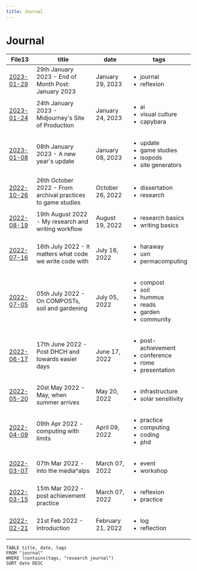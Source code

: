 ```yaml
---
title: Journal
---
```

# Journal
<table class="dataview table-view-table"><thead class="table-view-thead"><tr class="table-view-tr-header"><th class="table-view-th"><span>File</span><span class="dataview small-text">13</span></th><th class="table-view-th"><span>title</span></th><th class="table-view-th"><span>date</span></th><th class="table-view-th"><span>tags</span></th></tr></thead><tbody class="table-view-tbody"><tr><td><span><a aria-label-position="top" aria-label="journal/2023-01-29.md" data-href="journal/2023-01-29.md" href="journal/2023-01-29.md" class="internal-link" target="_blank" rel="noopener">2023-01-29</a></span></td><td><span>29th January 2023 - End of Month Post: January 2023</span></td><td>January 29, 2023</td><td><ul class="dataview dataview-ul dataview-result-list-ul"><li class="dataview-result-list-li"><span>journal</span></li><li class="dataview-result-list-li"><span>reflexion</span></li></ul></td></tr><tr><td><span><a aria-label-position="top" aria-label="journal/2023-01-24.md" data-href="journal/2023-01-24.md" href="journal/2023-01-24.md" class="internal-link" target="_blank" rel="noopener">2023-01-24</a></span></td><td><span>24th January 2023 - Midjourney's Site of Production</span></td><td>January 24, 2023</td><td><ul class="dataview dataview-ul dataview-result-list-ul"><li class="dataview-result-list-li"><span>ai</span></li><li class="dataview-result-list-li"><span>visual culture</span></li><li class="dataview-result-list-li"><span>capybara</span></li></ul></td></tr><tr><td><span><a aria-label-position="top" aria-label="journal/2023-01-08.md" data-href="journal/2023-01-08.md" href="journal/2023-01-08.md" class="internal-link" target="_blank" rel="noopener">2023-01-08</a></span></td><td><span>08th January 2023 - A new year's update</span></td><td>January 08, 2023</td><td><ul class="dataview dataview-ul dataview-result-list-ul"><li class="dataview-result-list-li"><span>update</span></li><li class="dataview-result-list-li"><span>game studies</span></li><li class="dataview-result-list-li"><span>isopods</span></li><li class="dataview-result-list-li"><span>site generators</span></li></ul></td></tr><tr><td><span><a aria-label-position="top" aria-label="journal/2022-10-26.md" data-href="journal/2022-10-26.md" href="journal/2022-10-26.md" class="internal-link" target="_blank" rel="noopener">2022-10-26</a></span></td><td><span>26th October 2022 - From archival practices to game studies</span></td><td>October 26, 2022</td><td><ul class="dataview dataview-ul dataview-result-list-ul"><li class="dataview-result-list-li"><span>dissertation</span></li><li class="dataview-result-list-li"><span>research</span></li></ul></td></tr><tr><td><span><a aria-label-position="top" aria-label="journal/2022-08-19.md" data-href="journal/2022-08-19.md" href="journal/2022-08-19.md" class="internal-link" target="_blank" rel="noopener">2022-08-19</a></span></td><td><span>19th August 2022 - My research and writing workflow</span></td><td>August 19, 2022</td><td><ul class="dataview dataview-ul dataview-result-list-ul"><li class="dataview-result-list-li"><span>research basics</span></li><li class="dataview-result-list-li"><span>writing basics</span></li></ul></td></tr><tr><td><span><a aria-label-position="top" aria-label="journal/2022-07-16.md" data-href="journal/2022-07-16.md" href="journal/2022-07-16.md" class="internal-link" target="_blank" rel="noopener">2022-07-16</a></span></td><td><span>16th July 2022 - It matters what code we write code with</span></td><td>July 16, 2022</td><td><ul class="dataview dataview-ul dataview-result-list-ul"><li class="dataview-result-list-li"><span>haraway</span></li><li class="dataview-result-list-li"><span>uxn</span></li><li class="dataview-result-list-li"><span>permacomputing</span></li></ul></td></tr><tr><td><span><a aria-label-position="top" aria-label="journal/2022-07-05.md" data-href="journal/2022-07-05.md" href="journal/2022-07-05.md" class="internal-link" target="_blank" rel="noopener">2022-07-05</a></span></td><td><span>05th July 2022 - On COMPOSTs, soil and gardening</span></td><td>July 05, 2022</td><td><ul class="dataview dataview-ul dataview-result-list-ul"><li class="dataview-result-list-li"><span>compost</span></li><li class="dataview-result-list-li"><span>soil</span></li><li class="dataview-result-list-li"><span>hummus</span></li><li class="dataview-result-list-li"><span>reads</span></li><li class="dataview-result-list-li"><span>garden</span></li><li class="dataview-result-list-li"><span>community</span></li></ul></td></tr><tr><td><span><a aria-label-position="top" aria-label="journal/2022-06-17.md" data-href="journal/2022-06-17.md" href="journal/2022-06-17.md" class="internal-link" target="_blank" rel="noopener">2022-06-17</a></span></td><td><span>17th June 2022 - Post DHCH and towards easier days</span></td><td>June 17, 2022</td><td><ul class="dataview dataview-ul dataview-result-list-ul"><li class="dataview-result-list-li"><span>post-achievement</span></li><li class="dataview-result-list-li"><span>conference</span></li><li class="dataview-result-list-li"><span>rome</span></li><li class="dataview-result-list-li"><span>presentation</span></li></ul></td></tr><tr><td><span><a aria-label-position="top" aria-label="journal/2022-05-20.md" data-href="journal/2022-05-20.md" href="journal/2022-05-20.md" class="internal-link" target="_blank" rel="noopener">2022-05-20</a></span></td><td><span>20st May 2022 - May, when summer arrives</span></td><td>May 20, 2022</td><td><ul class="dataview dataview-ul dataview-result-list-ul"><li class="dataview-result-list-li"><span>infrastructure</span></li><li class="dataview-result-list-li"><span>solar sensitivity</span></li></ul></td></tr><tr><td><span><a aria-label-position="top" aria-label="journal/2022-04-09.md" data-href="journal/2022-04-09.md" href="journal/2022-04-09.md" class="internal-link" target="_blank" rel="noopener">2022-04-09</a></span></td><td><span>09th Apr 2022 - computing with limits</span></td><td>April 09, 2022</td><td><ul class="dataview dataview-ul dataview-result-list-ul"><li class="dataview-result-list-li"><span>practice</span></li><li class="dataview-result-list-li"><span>computing</span></li><li class="dataview-result-list-li"><span>coding</span></li><li class="dataview-result-list-li"><span>phd</span></li></ul></td></tr><tr><td><span><a aria-label-position="top" aria-label="journal/2022-03-07.md" data-href="journal/2022-03-07.md" href="journal/2022-03-07.md" class="internal-link" target="_blank" rel="noopener">2022-03-07</a></span></td><td><span>07th Mar 2022 - into the media^alps</span></td><td>March 07, 2022</td><td><ul class="dataview dataview-ul dataview-result-list-ul"><li class="dataview-result-list-li"><span>event</span></li><li class="dataview-result-list-li"><span>workshop</span></li></ul></td></tr><tr><td><span><a aria-label-position="top" aria-label="journal/2022-03-15.md" data-href="journal/2022-03-15.md" href="journal/2022-03-15.md" class="internal-link" target="_blank" rel="noopener">2022-03-15</a></span></td><td><span>15th Mar 2022 - post achievement practice</span></td><td>March 07, 2022</td><td><ul class="dataview dataview-ul dataview-result-list-ul"><li class="dataview-result-list-li"><span>reflexion</span></li><li class="dataview-result-list-li"><span>practice</span></li></ul></td></tr><tr><td><span><a aria-label-position="top" aria-label="journal/2022-02-21.md" data-href="journal/2022-02-21.md" href="journal/2022-02-21.md" class="internal-link" target="_blank" rel="noopener">2022-02-21</a></span></td><td><span>21st Feb 2022 - Introduction</span></td><td>February 21, 2022</td><td><ul class="dataview dataview-ul dataview-result-list-ul"><li class="dataview-result-list-li"><span>log</span></li><li class="dataview-result-list-li"><span>reflection</span></li></ul></td></tr></tbody></table>


```dataview
TABLE title, date, tags
FROM "journal"
WHERE !contains(tags, "research journal")
SORT date DESC
```

